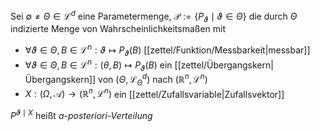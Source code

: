Sei $\emptyset \ne \Theta \in \mathcal{L}^d$ eine Parametermenge, $\mathcal{P} := \{ P_\vartheta \mid \vartheta \in \Theta \}$ die durch $\Theta$ indizierte Menge von Wahrscheinlichkeitsmaßen mit
- $\forall \vartheta \in \Theta, B \in \mathcal{L}^n : \vartheta \mapsto P_\vartheta(B)$ [[zettel/Funktion/Messbarkeit|messbar]]
- $\forall \vartheta \in \Theta, B \in \mathcal{L}^n : (\theta, B) \mapsto P_\vartheta(B)$ ein [[zettel/Übergangskern|Übergangskern]] von $(\Theta, \mathcal{L}_\Theta^d)$ nach $(\mathbb{R}^n, \mathcal{L}^n)$
- $X : (\Omega, \mathcal{A}) \to (\mathbb{R}^n, \mathcal{L}^n)$ ein [[zettel/Zufallsvariable|Zufallsvektor]]

$P^{\vartheta \mid X}$ heißt *a-posteriori-Verteilung*